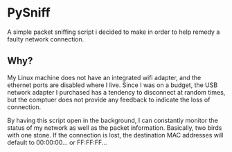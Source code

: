 # PySniff

A simple packet sniffing script i decided to make in order to help remedy a faulty network connection.

## Why?
  My Linux machine does not have an integrated wifi adapter, and the ethernet ports are disabled where I live. Since I was on a budget, the USB network adapter I purchased has a tendency to disconnect at random times, but the comptuer does not provide any feedback to indicate the loss of connection. 
  
  By having this script open in the background, I can constantly monitor the status of my network as well as the packet information. Basically, two birds with one stone. If the connection is lost, the destination MAC addresses will default to 00:00:00... or FF:FF:FF... 
  
